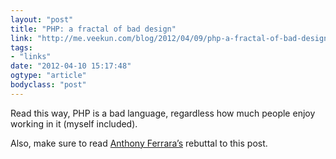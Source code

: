 ```yaml
---
layout: "post"
title: "PHP: a fractal of bad design"
link: "http://me.veekun.com/blog/2012/04/09/php-a-fractal-of-bad-design/"
tags: 
- "links"
date: "2012-04-10 15:17:48"
ogtype: "article"
bodyclass: "post"
---
```


Read this way, PHP is a bad language, regardless how much people enjoy working in it (myself included).

Also, make sure to read [Anthony Ferrara’s](http://blog.ircmaxell.com/2012/04/php-sucks-but-i-like-it.html) rebuttal to this post.